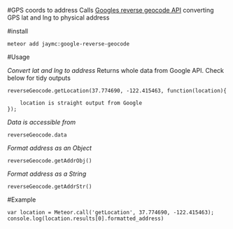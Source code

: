 #GPS coords to address
Calls [Googles reverse geocode API](https://developers.google.com/maps/documentation/geocoding/#ReverseGeocoding) converting GPS lat and lng to physical address

#install
```
meteor add jaymc:google-reverse-geocode
```

#Usage

*Convert lat and lng to address*
Returns whole data from Google API. Check below for tidy outputs
```
reverseGeocode.getLocation(37.774690, -122.415463, function(location){

	location is straight output from Google
});
```

*Data is accessible from*
```
reverseGeocode.data
```

*Format address as an Object*
```
reverseGeocode.getAddrObj()
```

*Format address as a String*
```
reverseGeocode.getAddrStr()
```

#Example
```
var location = Meteor.call('getLocation', 37.774690, -122.415463);
console.log(location.results[0].formatted_address)
```

